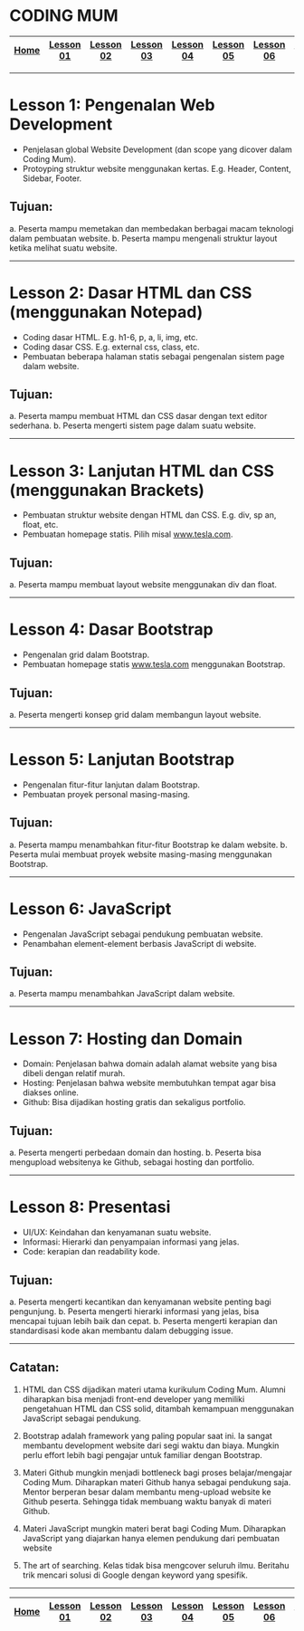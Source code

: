 # CODING MUM

| [Home][0] | [Lesson 01][1] | [Lesson 02][2] | [Lesson 03][3] | [Lesson 04][4] | [Lesson 05][5] | [Lesson 06][6] | [Lesson 07][7] | [Lesson 08][8] |
|:---------:|:--------------:|:--------------:|:--------------:|:--------------:|:--------------:|:--------------:|:--------------:|:--------------:|

---

# Lesson 1: Pengenalan Web Development
- Penjelasan global Website Development (dan scope yang dicover dalam Coding Mum).
- Protoyping struktur website menggunakan kertas. E.g. Header, Content, Sidebar, Footer.

## Tujuan:
a. Peserta mampu memetakan dan membedakan berbagai macam teknologi dalam pembuatan website.
b. Peserta mampu mengenali struktur layout ketika melihat suatu website.

----

# Lesson 2: Dasar HTML dan CSS (menggunakan Notepad)
- Coding dasar HTML. E.g. h1-6, p, a, li, img, etc.
- Coding dasar CSS. E.g. external css, class, etc.
- Pembuatan beberapa halaman statis sebagai pengenalan sistem page dalam website.

## Tujuan:
a. Peserta mampu membuat HTML dan CSS dasar dengan text editor sederhana.
b. Peserta mengerti sistem page dalam suatu website.

----

# Lesson 3: Lanjutan HTML dan CSS (menggunakan Brackets)
- Pembuatan struktur website dengan HTML dan CSS. E.g. div, sp an, float, etc.
- Pembuatan homepage statis. Pilih misal www.tesla.com.

## Tujuan:
a. Peserta mampu membuat layout website menggunakan div dan float.

----

# Lesson 4: Dasar Bootstrap
- Pengenalan grid dalam Bootstrap.
- Pembuatan homepage statis www.tesla.com menggunakan Bootstrap.

## Tujuan:
a. Peserta mengerti konsep grid dalam membangun layout website.

----

# Lesson 5: Lanjutan Bootstrap
- Pengenalan fitur-fitur lanjutan dalam Bootstrap.
- Pembuatan proyek personal masing-masing.

## Tujuan:
a. Peserta mampu menambahkan fitur-fitur Bootstrap ke dalam website.
b. Peserta mulai membuat proyek website masing-masing menggunakan Bootstrap.

----

# Lesson 6: JavaScript
- Pengenalan JavaScript sebagai pendukung pembuatan website.
- Penambahan element-element berbasis JavaScript di website.

## Tujuan:
a. Peserta mampu menambahkan JavaScript dalam website.

----

# Lesson 7: Hosting dan Domain
- Domain: Penjelasan bahwa domain adalah alamat website yang bisa dibeli dengan relatif murah.
- Hosting: Penjelasan bahwa website membutuhkan tempat agar bisa diakses online.
- Github: Bisa dijadikan hosting gratis dan sekaligus portfolio.

## Tujuan:
a. Peserta mengerti perbedaan domain dan hosting.
b. Peserta bisa mengupload websitenya ke Github, sebagai hosting dan portfolio.

----

# Lesson 8: Presentasi
- UI/UX: Keindahan dan kenyamanan suatu website.
- Informasi: Hierarki dan penyampaian informasi yang jelas.
- Code: kerapian dan readability kode.

## Tujuan:
a. Peserta mengerti kecantikan dan kenyamanan website penting bagi pengunjung.
b. Peserta mengerti hierarki informasi yang jelas, bisa mencapai tujuan lebih baik dan cepat.
b. Peserta mengerti kerapian dan standardisasi kode akan membantu dalam debugging issue.

----

## Catatan:
1. HTML dan CSS dijadikan materi utama kurikulum Coding Mum. Alumni diharapkan bisa menjadi front-end developer yang memiliki pengetahuan HTML dan CSS solid, ditambah kemampuan menggunakan JavaScript sebagai pendukung.

2. Bootstrap adalah framework yang paling popular saat ini. Ia sangat membantu development website dari segi waktu dan biaya. Mungkin perlu effort lebih bagi pengajar untuk familiar dengan Bootstrap.

3. Materi Github mungkin menjadi bottleneck bagi proses belajar/mengajar Coding Mum. Diharapkan materi Github hanya sebagai pendukung saja. Mentor berperan besar dalam membantu meng-upload website ke Github peserta. Sehingga tidak membuang waktu banyak di materi Github.

4. Materi JavaScript mungkin materi berat bagi Coding Mum. Diharapkan JavaScript yang diajarkan hanya elemen pendukung dari pembuatan website

5. The art of searching. Kelas tidak bisa mengcover seluruh ilmu. Beritahu trik mencari solusi di Google dengan keyword yang spesifik.

---

| [Home][0] | [Lesson 01][1] | [Lesson 02][2] | [Lesson 03][3] | [Lesson 04][4] | [Lesson 05][5] | [Lesson 06][6] | [Lesson 07][7] | [Lesson 08][8] |
|:---------:|:--------------:|:--------------:|:--------------:|:--------------:|:--------------:|:--------------:|:--------------:|:--------------:|

[0]: README.md "Pengenalan Website Development"
[1]: lesson-01.md "Pengenalan Website Development"
[2]: lesson-02.md "Pengenalan Website Development"
[3]: lesson-03.md "Pengenalan Website Development"
[4]: lesson-04.md "Pengenalan Website Development"
[5]: lesson-05.md "Pengenalan Website Development"
[6]: lesson-06.md "Pengenalan Website Development"
[7]: lesson-07.md "Pengenalan Website Development"
[8]: lesson-08.md "Pengenalan Website Development"
